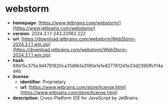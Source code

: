 # webstorm

- **homepage**: [https://www.jetbrains.com/webstorm/](https://www.jetbrains.com/webstorm/)
- **version**: 2024.3.1.1-243.22562.222
- **url**: [https://download.jetbrains.com/webstorm/WebStorm-2024.3.1.1.win.zip](https://download.jetbrains.com/webstorm/WebStorm-2024.3.1.1.win.zip)
- **hash**: 66b15c375e3d4791920ca31d9b1a3190e1e1e8277612d1e33d2395ffcf14ad4b
- **license**:
  - **identifier**: Proprietary
  - **url**: [https://www.jetbrains.com/store/license.html](https://www.jetbrains.com/store/license.html)
- **description**: Cross-Platform IDE for JavaScript by JetBrains.

